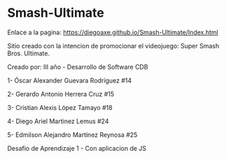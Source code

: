 # Smash-Ultimate
Enlace a la pagina: https://diegoaxe.github.io/Smash-Ultimate/Index.html 

Sitio creado con la intencion de promocionar el videojuego: Super Smash Bros. Ultimate.

Creado por:
III año - Desarrollo de Software CDB

1- Óscar Alexander Guevara Rodríguez #14

2- Gerardo Antonio Herrera Cruz #15

3- Cristian Alexis López Tamayo #18

4- Diego Ariel Martinez Lemus #24 

5- Edmilson Alejandro Martínez Reynosa #25

Desafio de Aprendizaje 1 - Con aplicacion de JS
